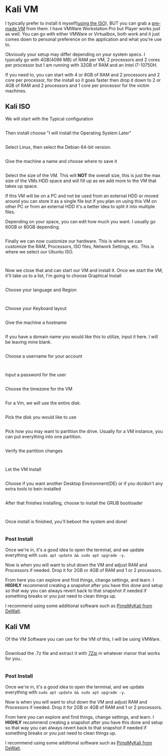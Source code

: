 # Kali VM

I typically prefer to install it myself([using the ISO](https://www.kali.org/get-kali/#kali-installer-images)), BUT you can grab a [pre-made VM](https://www.kali.org/get-kali/#kali-virtual-machines) from them. I have VMWare Workstation Pro but Player works just as well. You can go with either VMWare or Virtualbox, both work and it just comes down to personal preference on the application and what you're use to.

Obviously your setup may differ depending on your system specs. I typically go with 4GB(4096 MB) of RAM per VM, 2 processors and 2 cores per processor but I am running with 32GB of RAM and an Intel i7-10750H.

If you need to, you can start with 4 or 8GB of RAM and 2 processors and 2 core per processor, for the install so it goes faster then drop it down to 2 or 4GB of RAM and 2 processors and 1 core per processor for the victim machines.

## Kali ISO

We will start with the Typical configuration

<figure><img src="../../../.gitbook/assets/image (300).png" alt=""><figcaption></figcaption></figure>

Then install choose "I will install the Operating System Later"

<figure><img src="../../../.gitbook/assets/image (11).png" alt=""><figcaption></figcaption></figure>

Select Linux, then select the Debian 64-bit version.

<figure><img src="../../../.gitbook/assets/image (440).png" alt=""><figcaption></figcaption></figure>

Give the machine a name and choose where to save it

<figure><img src="../../../.gitbook/assets/image (7).png" alt=""><figcaption></figcaption></figure>

Select the size of the VM. This will **NOT** the overall size, this is just the max size of the VMs HDD space and will fill up as we add more to the VM that takes up space.

If this VM will be on a PC and not be used from an external HDD or moved around you can store it as a single file but if you plan on using this VM on other PC or from an external HDD it's a better idea to split it into multiple files.

Depending on your space, you can edit how much you want. I usually go 60GB or 80GB depending.

<figure><img src="../../../.gitbook/assets/image (438).png" alt=""><figcaption></figcaption></figure>

Finally we can now customize our hardware. This is where we can customize the RAM, Processors, ISO files, Network Settings, etc. This is where we select our Ubuntu ISO.

<figure><img src="../../../.gitbook/assets/image (437).png" alt=""><figcaption></figcaption></figure>

<figure><img src="../../../.gitbook/assets/image (441).png" alt=""><figcaption></figcaption></figure>

Now we close that and can start our VM and install it. Once we start the VM, it'll take us to a list, I'm going to choose Graphical Install

<figure><img src="../../../.gitbook/assets/image (13).png" alt=""><figcaption></figcaption></figure>

Choose your language and Region

<figure><img src="../../../.gitbook/assets/image (103).png" alt=""><figcaption></figcaption></figure>

<figure><img src="../../../.gitbook/assets/image (429).png" alt=""><figcaption></figcaption></figure>

Choose your Keyboard layout

<figure><img src="../../../.gitbook/assets/image (110).png" alt=""><figcaption></figcaption></figure>

Give the machine a hostname

<figure><img src="../../../.gitbook/assets/image (439).png" alt=""><figcaption></figcaption></figure>

If you have a domain name you would like this to utilize, input it here. I will be leaving mine blank.

<figure><img src="../../../.gitbook/assets/image (436).png" alt=""><figcaption></figcaption></figure>

Choose a username for your account

<figure><img src="../../../.gitbook/assets/image (433).png" alt=""><figcaption></figcaption></figure>

<figure><img src="../../../.gitbook/assets/image (321).png" alt=""><figcaption></figcaption></figure>

Input a password for the user

<figure><img src="../../../.gitbook/assets/image (432).png" alt=""><figcaption></figcaption></figure>

Choose the timezone for the VM

<figure><img src="../../../.gitbook/assets/image (431).png" alt=""><figcaption></figcaption></figure>

For a Vm, we will use the entire disk.

<figure><img src="../../../.gitbook/assets/image (434).png" alt=""><figcaption></figcaption></figure>

Pick the disk you would like to use

<figure><img src="../../../.gitbook/assets/image (442).png" alt=""><figcaption></figcaption></figure>

Pick how you may want to partition the drive. Usually for a VM instance, you can put everything into one partition.

<figure><img src="../../../.gitbook/assets/image (430).png" alt=""><figcaption></figcaption></figure>

Verify the partition changes

<figure><img src="../../../.gitbook/assets/image (312).png" alt=""><figcaption></figcaption></figure>

<figure><img src="../../../.gitbook/assets/image (296).png" alt=""><figcaption></figcaption></figure>

Let the VM Install

<figure><img src="../../../.gitbook/assets/image (435).png" alt=""><figcaption></figcaption></figure>

Choose if you want another Desktop Environment(DE) or if you do/don't any extra tools to bein installed

<figure><img src="../../../.gitbook/assets/image (443).png" alt=""><figcaption></figcaption></figure>

After that finishes installing, choose to install the GRUB bootloader

<figure><img src="../../../.gitbook/assets/image (308).png" alt=""><figcaption></figcaption></figure>

<figure><img src="../../../.gitbook/assets/image (319).png" alt=""><figcaption></figcaption></figure>

Once install is finished, you'll beboot the system and done!

<figure><img src="../../../.gitbook/assets/image (316).png" alt=""><figcaption></figcaption></figure>

### Post Install

Once we're in, it's a good idea to open the terminal, and we update everything with `sudo apt update && sudo apt upgrade -y`.

Now is when you will want to shut down the VM and adjust RAM and Processors if needed. Drop it for 2GB or 4GB of RAM and 1 or 2 processors.

From here you can explore and find things, change settings, and learn. I **HIGHLY** recommend creating a snapshot after you have this done and setup so that way you can always revert back to that snapshot if needed if something breaks or you just need to clean things up.

I recommend using some additional software such as [PimpMyKali from DeWalt](https://github.com/Dewalt-arch/pimpmykali/blob/master/README.md).

## Kali VM

Of the VM Software you can use for the VM of this, I will be using VMWare.

<figure><img src="../../../.gitbook/assets/image (5).png" alt=""><figcaption></figcaption></figure>

Download the .7z file and extract it with [7Zip](https://www.7-zip.org/) in whatever manor that works for you..

<figure><img src="../../../.gitbook/assets/image (2).png" alt=""><figcaption></figcaption></figure>



### Post Install

Once we're in, it's a good idea to open the terminal, and we update everything with `sudo apt update && sudo apt upgrade -y`.

Now is when you will want to shut down the VM and adjust RAM and Processors if needed. Drop it for 2GB or 4GB of RAM and 1 or 2 processors.

From here you can explore and find things, change settings, and learn. I **HIGHLY** recommend creating a snapshot after you have this done and setup so that way you can always revert back to that snapshot if needed if something breaks or you just need to clean things up.

I recommend using some additional software such as [PimpMyKali from DeWalt](https://github.com/Dewalt-arch/pimpmykali/blob/master/README.md).
